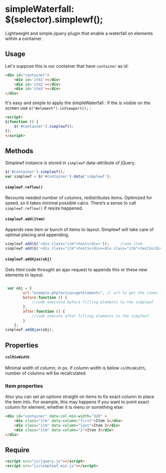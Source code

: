 


simpleWaterfall: $(selector).simplewf();
==========

Lightweight and simple jquery plugin that enable a waterfall on elements within a container.


## Usage

Let's suppose this is our container that have `container` as id: 
```html
<div id="container">
	<div id='itm1'></div>
	<div id='itm2'></div>
	<div id='itm3'></div>
</div>
```

It's easy and simple to apply the simpleWaterfall :  if the is visible on the screen use `$("#element").inViewport();` : 
```html
<script>
$(function () {
	$('#container').simplewf();
});
</script>
```

## Methods

Simplewf instance is stored in `simplewf` data-attribute of jQuery.
```javascript
$('#container').simplewf();
var simplewf = $('#container').data('simplewf');
```

#### `simplewf.reflow()` 
Recounts needed number of columns, redistributes items. Optimized for speed, so it takes minimal possible calcs.
There’s a sense to call `simplewf.reflow()` if resize happened.

#### `simplewf.add(item)` 
Appends new item or bunch of items to layout.
Simplewf will take care of optimal placing and appending.

```javascript
simplewf.add($('<div class="itm">test</div>')); 	//one item
simplewf.add($('<div class="itm">test1</div><div class="itm">test2</div>')); //few items
```

#### `simplewf.addAjax(obj)` 
Gets html code throught an ajax request to appends this or these new elements to layout. 

```javascript

 var obj = {
		url:"exemple.php?action=getelements", // url to get the items from these should be html elements
		before:function () {
	       	//code executed before filling elements to the simplewf
	    },
	    after:function () {
		    //code execute after filling elements to the simplewf
	    }
	};
simplewf.addAjax(obj); 

```

## Properties

#### `colMinWidth`
Minimal width of column, in px. If column width is below `colMinWidth`, number of columns will be recalculated.


### Item properties
Also you can set an options straight on items to fix exact column to place the item into. For example, this may happens if you want to point exact column for element, whether it is menu or something else:
```html
<div id="container" data-col-min-width="320" >
	<div class="itm" data-column="first">Item 1</div>
	<div class="itm" data-column="last">Item 2</div>
	<div class="itm" data-column="2">Item 3</div>
</div>
```

## Require

```html
<script src="js/jquery.js"></script>
<script src="js/simplewf.min.js"></script>
```

